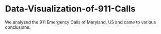 # Data-Visualization-of-911-Calls
We analyzed the 911 Emergency Calls of Maryland, US and came to various conclusions.
